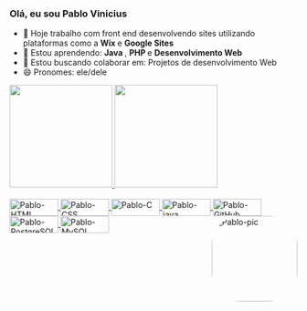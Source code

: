 ### Olá, eu sou Pablo Vinicius

- 🔭 Hoje trabalho com front end desenvolvendo sites utilizando plataformas como a <b> Wix </b>e <b> Google Sites</b>
- 🌱 Estou aprendendo: <b> Java </b>, <b> PHP </b> e <b> Desenvolvimento Web </b>
- 👯 Estou buscando colaborar em:  Projetos de desenvolvimento Web
- 😄 Pronomes: ele/dele

<div align="left">
  <a href="https://github.com/Pablo-Vinicius7-7">
  <img height="180em" src="https://github-readme-stats.vercel.app/api?username=Pablo-Vinicius7-7&show_icons=true&theme=tokyonight&include_all_commits=true&count_private=true"/>
  <img height="180em" src="https://github-readme-stats.vercel.app/api/top-langs/?username=Pablo-Vinicius7-7&layout=compact&langs_count=7&theme=tokyonight"/>
</div>

  <div style="display: inline_block"><br>
  <img align="center" alt="Pablo-HTML" height="30" width="85" src="https://img.shields.io/badge/HTML5-E34F26?style=for-the-badge&logo=html5&logoColor=white">
  <img align="center" alt="Pablo-CSS" height="30" width="85" src="https://img.shields.io/badge/CSS3-1572B6?style=for-the-badge&logo=css3&logoColor=white">
  <img align="center" alt="Pablo-C" height="30" width="85" src="https://img.shields.io/badge/C-00599C?style=for-the-badge&logo=c&logoColor=white">
  <img align="center" alt="Pablo-java" height="30" width="85" src="https://img.shields.io/badge/Java-ED8B00?style=for-the-badge&logo=java&logoColor=white">
  <img align="center" alt="Pablo-GitHub" height="30" width="85" src="https://img.shields.io/badge/GitHub-100000?style=for-the-badge&logo=github&logoColor=white">
  <img align="center" alt="Pablo-PostgreSQL" height="30" width="85" src="https://img.shields.io/badge/PostgreSQL-316192?style=for-the-badge&logo=postgresql&logoColor=white">
  <img align="center" alt="Pablo-MySQL" height="30" width="85" src="https://img.shields.io/badge/MySQL-00000F?style=for-the-badge&logo=mysql&logoColor=white">
  <img align="right" alt="Pablo-pic" height="150" style="border-radius:50px;" src="https://i.picasion.com/pic91/14999c271363b674b2e8c6d76590fb89.gif">
</div>

